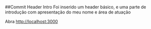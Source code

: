 ##Commit Header Intro
Foi inserido um header básico, e uma parte de introdução com apresentação do meu nome e área de atuação

Abra [http://localhost:3000](http://localhost:3000)
